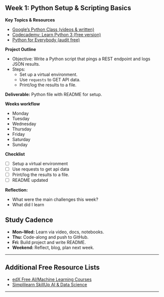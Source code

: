 ## Week 1: Python Setup & Scripting Basics

**Key Topics & Resources**
- [Google’s Python Class (videos & written)](https://developers.google.com/edu/python)
- [Codecademy: Learn Python 3 (free version)](https://www.codecademy.com/learn/learn-python-3)
- [Python for Everybody (audit free)](https://www.coursera.org/specializations/python)

**Project Outline**
- Objective: Write a Python script that pings a REST endpoint and logs JSON results.
- Steps:
  - Set up a virtual environment.
  - Use `requests` to GET API data.
  - Print/log the results to a file.

**Deliverable:** Python file with README for setup.

**Weeks workflow**
- Monday
- Tuesday
- Wednesday
- Thursday
- Friday
- Saturday
- Sunday

**Checklist**
- [ ] Setup a virtual environment
- [ ] Use requests to get api data
- [ ] Print/log the results to a file.
- [ ] README updated

**Reflection:**
- What were the main challenges this week?
- What did I learn

## Study Cadence

- **Mon–Wed:** Learn via video, docs, notebooks.
- **Thu:** Code-along and push to GitHub.
- **Fri:** Build project and write README.
- **Weekend:** Reflect, blog, plan next week.

---

## Additional Free Resource Lists

- [edX Free AI/Machine Learning Courses](https://www.edx.org/courses?q=free+online+courses&skills.skill=Artificial+Intelligence&skills.skill=Machine+Learning)
- [Simplilearn SkillUp AI & Data Science](https://www.simplilearn.com/introducing-simplilearn-skillup-program-article)

---